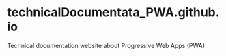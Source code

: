 # technicalDocumentata_PWA.github.io
Technical documentation website about Progressive Web Apps (PWA)
